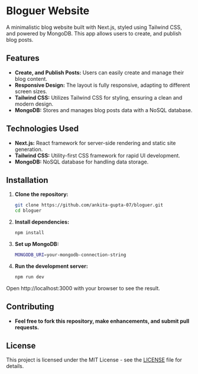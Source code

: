 # Bloguer Website

A minimalistic blog website built with Next.js, styled using Tailwind CSS, and powered by MongoDB. This app allows users to create, and publish blog posts.

## Features

- **Create, and Publish Posts:** Users can easily create and manage their blog content.
- **Responsive Design:** The layout is fully responsive, adapting to different screen sizes.
- **Tailwind CSS:** Utilizes Tailwind CSS for styling, ensuring a clean and modern design.
- **MongoDB:** Stores and manages blog posts data with a NoSQL database.

## Technologies Used

- **Next.js:** React framework for server-side rendering and static site generation.
- **Tailwind CSS:** Utility-first CSS framework for rapid UI development.
- **MongoDB:** NoSQL database for handling data storage.

## Installation

1. **Clone the repository:**

   ```bash
   git clone https://github.com/ankita-gupta-07/bloguer.git
   cd bloguer

2. **Install dependencies:**

    ```bash
    npm install

3. **Set up MongoDB:**

    ```bash
    MONGODB_URI=your-mongodb-connection-string

4. **Run the development server:**

    ```bash
   npm run dev

Open http://localhost:3000 with your browser to see the result.


## Contributing

- **Feel free to fork this repository, make enhancements, and submit pull requests.**

## License

This project is licensed under the MIT License - see the [LICENSE](./LICENSE) file for details.

